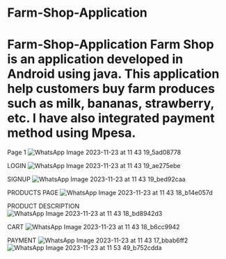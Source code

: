# Farm-Shop-Application
# Farm-Shop-Application Farm Shop is an application developed in Android using java. This application help customers buy farm produces such as milk, bananas, strawberry, etc. I have also integrated payment method using Mpesa.

Page 1
![WhatsApp Image 2023-11-23 at 11 43 19_5ad08778](https://github.com/Dominicmburu/Farm-Shop-Application/assets/98893188/48451c36-4aee-45a7-b8c7-e4158083089c)

LOGIN
![WhatsApp Image 2023-11-23 at 11 43 19_ae275ebe](https://github.com/Dominicmburu/Farm-Shop-Application/assets/98893188/dff59205-a788-43ef-9b88-f4f6562187e2)

SIGNUP
![WhatsApp Image 2023-11-23 at 11 43 19_bed92caa](https://github.com/Dominicmburu/Farm-Shop-Application/assets/98893188/5bc0d486-436a-4703-bee8-323b868a1782)

PRODUCTS PAGE
![WhatsApp Image 2023-11-23 at 11 43 18_b14e057d](https://github.com/Dominicmburu/Farm-Shop-Application/assets/98893188/53e084bc-78b1-4800-a276-33bdfd3fb344)

PRODUCT DESCRIPTION
![WhatsApp Image 2023-11-23 at 11 43 18_bd8942d3](https://github.com/Dominicmburu/Farm-Shop-Application/assets/98893188/0aa9bb85-db50-4c9e-8b90-5a3e50ace0ea)

CART
![WhatsApp Image 2023-11-23 at 11 43 18_b6cc9942](https://github.com/Dominicmburu/Farm-Shop-Application/assets/98893188/5fdb1294-6faa-4ea2-b95e-7f23d27e5309)

PAYMENT
![WhatsApp Image 2023-11-23 at 11 43 17_bbab6ff2](https://github.com/Dominicmburu/Farm-Shop-Application/assets/98893188/52bb38c6-18e5-4dca-88a8-dd287f083d03)
![WhatsApp Image 2023-11-23 at 11 53 49_b752cdda](https://github.com/Dominicmburu/Farm-Shop-Application/assets/98893188/58486048-aea4-4dd6-b815-ac719b93aa9c)



